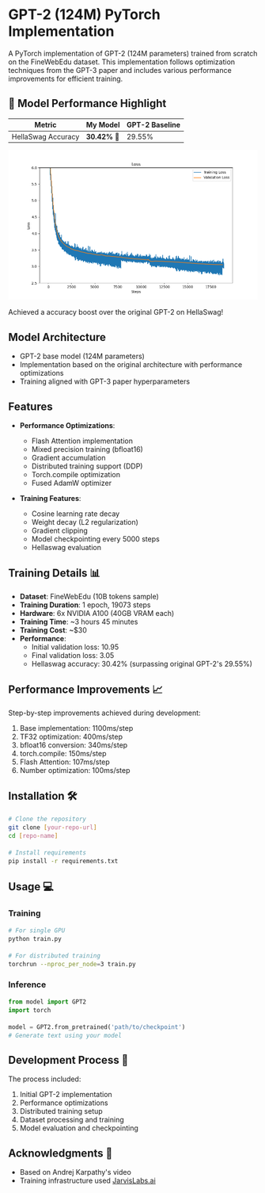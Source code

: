 # GPT-2 (124M) PyTorch Implementation 

A PyTorch implementation of GPT-2 (124M parameters) trained from scratch on the FineWebEdu dataset. This implementation follows optimization techniques from the GPT-3 paper and includes various performance improvements for efficient training.


## 🚀 Model Performance Highlight
| Metric   | **My Model** | GPT-2 Baseline |
|----------|---------------|----------------|
| HellaSwag Accuracy | **30.42%** 🎯 | 29.55% |


![Training Loss](assets/loss_curve.png)


Achieved a accuracy boost over the original GPT-2 on HellaSwag!

## Model Architecture 

- GPT-2 base model (124M parameters)
- Implementation based on the original architecture with performance optimizations
- Training aligned with GPT-3 paper hyperparameters

## Features 

- **Performance Optimizations**:
  - Flash Attention implementation
  - Mixed precision training (bfloat16)
  - Gradient accumulation
  - Distributed training support (DDP)
  - Torch.compile optimization
  - Fused AdamW optimizer
  
- **Training Features**:
  - Cosine learning rate decay
  - Weight decay (L2 regularization)
  - Gradient clipping
  - Model checkpointing every 5000 steps
  - Hellaswag evaluation

## Training Details 📊

- **Dataset**: FineWebEdu (10B tokens sample)
- **Training Duration**: 1 epoch, 19073 steps
- **Hardware**: 6x NVIDIA A100 (40GB VRAM each)
- **Training Time**: ~3 hours 45 minutes
- **Training Cost**: ~$30 
- **Performance**:
  - Initial validation loss: 10.95
  - Final validation loss: 3.05
  - Hellaswag accuracy: 30.42% (surpassing original GPT-2's 29.55%)

## Performance Improvements 📈

Step-by-step improvements achieved during development:
1. Base implementation: 1100ms/step
2. TF32 optimization: 400ms/step
3. bfloat16 conversion: 340ms/step
4. torch.compile: 150ms/step
5. Flash Attention: 107ms/step
6. Number optimization: 100ms/step

## Installation 🛠️

```bash
# Clone the repository
git clone [your-repo-url]
cd [repo-name]

# Install requirements
pip install -r requirements.txt
```

## Usage 💻

### Training

```bash
# For single GPU
python train.py

# For distributed training
torchrun --nproc_per_node=3 train.py
```

### Inference

```python
from model import GPT2
import torch

model = GPT2.from_pretrained('path/to/checkpoint')
# Generate text using your model
```

## Development Process 🔄

The process included:
1. Initial GPT-2 implementation
2. Performance optimizations
3. Distributed training setup
4. Dataset processing and training
5. Model evaluation and checkpointing


## Acknowledgments 🙏

- Based on Andrej Karpathy's video
- Training infrastructure used [JarvisLabs.ai](https://jarvislabs.ai/)

